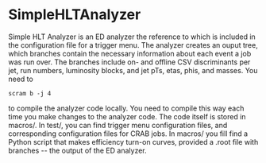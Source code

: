 # SimpleHLTAnalyzer 

Simple HLT Analyzer is an ED analyzer the reference to which is included in the configuration file for a trigger menu. 
The analyzer creates an ouput tree, which branches contain the necessary information about each event a job was run over. 
The branches include on- and offline CSV discriminants per jet, run numbers, luminosity blocks, and jet pTs, etas, phis, and masses. 
You need to 

    scram b -j 4 

to compile the analyzer code locally. You need to compile this way each time you make changes to the analyzer code.
The code itself is stored in macros/. In test/, you can find trigger menu configuration files, and 
corresponding configuration files for CRAB jobs. In macros/ you fill find a Python script that makes efficiency turn-on 
curves, provided a .root file with branches -- the output of the ED analyzer. 
